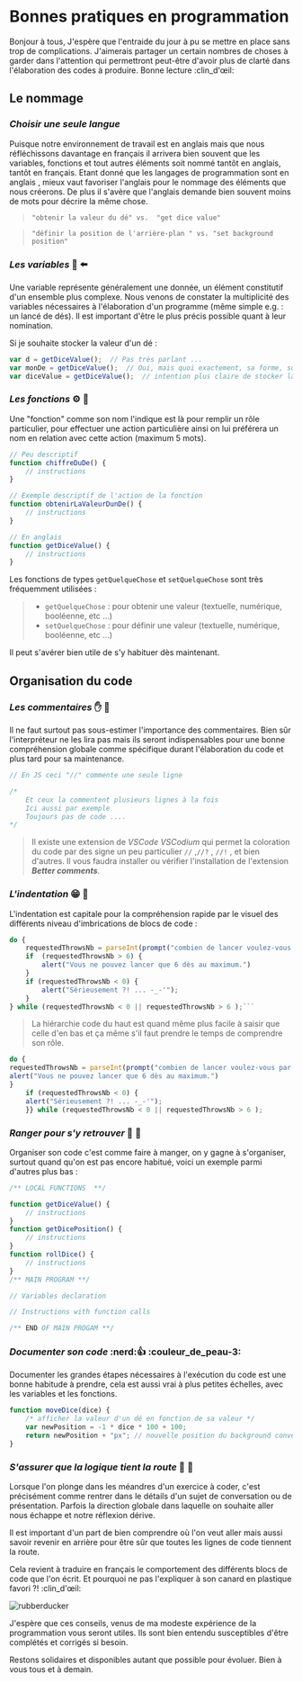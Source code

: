 # **Bonnes pratiques en programmation**

Bonjour à tous,
J'espère que l'entraide du jour à pu se mettre en place sans trop de complications. 
J'aimerais partager un certain nombres de choses à garder dans l'attention qui permettront peut-être d'avoir plus de clarté dans l'élaboration des codes à produire. Bonne lecture :clin_d'œil:

## Le nommage

### **_Choisir une seule langue_** 

Puisque notre environnement de travail est en anglais mais que nous réfléchissons davantage en français il arrivera bien souvent que les variables, fonctions et tout autres éléments soit nommé tantôt en anglais, tantôt en français. Etant donné que les langages de programmation sont en anglais , mieux vaut favoriser l'anglais pour le nommage des éléments que nous créerons. De plus il s'avère que l'anglais demande bien souvent moins de mots pour décrire la même chose.

>`"obtenir la valeur du dé" vs. 
>"get dice value"`

>`"définir la position de l'arrière-plan " vs. "set background position"`

### **_Les variables_** :open_file_folder:  :arrow_left:

 Une variable représente généralement une donnée, un élément constitutif d'un ensemble plus complexe. Nous venons de constater la multiplicité des variables nécessaires à l'élaboration d'un programme (même simple e.g. : un lancé de dés). Il est important d'être le plus précis possible quant à leur nomination.
  
Si je souhaite stocker la valeur d'un dé :

```js
var d = getDiceValue();  // Pas très parlant ...
var monDe = getDiceValue();  // Oui, mais quoi exactement, sa forme, son aspect, son affichage, sa valeur ? 
var diceValue = getDiceValue();  // intention plus claire de stocker la valeur du dé
```

### **_Les fonctions_** :gear: :wrench:

 Une "fonction" comme son nom l'indique est là pour remplir un rôle particulier, pour effectuer une action particulière ainsi on lui préférera un nom en relation avec cette action (maximum 5 mots).

```js
// Peu descriptif 
function chiffreDuDe() {
    // instructions
}

// Exemple descriptif de l'action de la fonction
function obtenirLaValeurDunDe() {
    // instructions
}

// En anglais 
function getDiceValue() {
    // instructions
}
```

Les fonctions de types `getQuelqueChose` et `setQuelqueChose` sont très fréquemment utilisées :
>- `getQuelqueChose` : pour obtenir une valeur (textuelle, numérique, booléenne, etc ...)
>- `setQuelqueChose` : pour définir une valeur (textuelle, numérique, booléenne, etc ...)
  
Il peut s'avérer bien utile de s'y habituer dès maintenant.


## Organisation du code

### **_Les commentaires_** :raised_hand: :speech_balloon:

Il ne faut surtout pas sous-estimer l'importance des commentaires. Bien sûr l'interpréteur ne les lira pas mais ils seront indispensables pour une bonne compréhension globale comme spécifique durant l'élaboration du code et plus tard pour sa maintenance.

```javascript
// En JS ceci "//" commente une seule ligne

/* 
    Et ceux la commentent plusieurs lignes à la fois
    Ici aussi par exemple 
    Toujours pas de code .... 
*/

```

>Il existe une extension de *VSCode* *VSCodium* qui permet la coloration du code par des signe un peu particulier `//` ,`//?` , `//!` , et bien d'autres. Il vous faudra installer ou vérifier l'installation de l'extension **_Better comments_**.

### **_L'indentation_** :grin: :trident:

L'indentation est capitale pour la compréhension rapide par le visuel des différents niveau d'imbrications de blocs de code : 

```js
do {
    requestedThrowsNb = parseInt(prompt("combien de lancer voulez-vous par joueur ? (6 max.)")); 
    if  (requestedThrowsNb > 6) {
        alert("Vous ne pouvez lancer que 6 dès au maximum.")
    } 
    if (requestedThrowsNb < 0) {
        alert("Sérieusement ?! ... -_-'"); 
    }
} while (requestedThrowsNb < 0 || requestedThrowsNb > 6 );```
```


>La hiérarchie code du haut est quand même plus facile à saisir que celle d'en bas et ça même s'il faut prendre le temps de comprendre son rôle.


```js
do {
requestedThrowsNb = parseInt(prompt("combien de lancer voulez-vous par joueur ? (6 max.)")); if  (requestedThrowsNb > 6) {
alert("Vous ne pouvez lancer que 6 dès au maximum.")
} 
    if (requestedThrowsNb < 0) {
    alert("Sérieusement ?! ... -_-'"); 
    }} while (requestedThrowsNb < 0 || requestedThrowsNb > 6 ); 
```

### **_Ranger pour s'y retrouver_** :twisted_rightwards_arrows: :bento: 

 Organiser son code c'est comme faire à manger, on y gagne à s'organiser, surtout quand qu'on est pas encore habitué, voici un exemple parmi d'autres plus bas :

```js 
/** LOCAL FUNCTIONS  **/

function getDiceValue() {
    // instructions
}
function getDicePosition() {
    // instructions
}
function rollDice() {
    // instructions
}
/** MAIN PROGRAM **/

// Variables declaration

// Instructions with function calls 

/** END OF MAIN PROGAM **/
```

### **_Documenter son code_** :nerd::+1: :couleur_de_peau-3: 
Documenter les grandes étapes nécessaires à l'exécution du code est une bonne habitude à prendre, cela est aussi vrai à plus petites échelles, avec les variables et les fonctions.

```js
function moveDice(dice) {
    /* afficher la valeur d'un dé en fonction de sa valeur */
    var newPosition = -1 * dice * 100 + 100;
    return newPosition + "px"; // nouvelle position du background convertie en pixels
}
```

### **_S'assurer que la logique tient la route_** :traffic_light: :car:

Lorsque l'on plonge dans les méandres d'un exercice à coder, c'est précisément comme rentrer dans le détails d'un sujet de conversation ou de présentation.  Parfois la direction globale dans laquelle on souhaite aller nous échappe et notre réflexion dérive.

Il est important d'un part de bien comprendre où l'on veut aller mais aussi savoir revenir en arrière pour être sûr que toutes les lignes de code tiennent la route.

Cela revient à traduire en français le comportement des différents blocs de code que l'on écrit. Et pourquoi ne pas l'expliquer à son canard en plastique favori ?! :clin_d'œil:

![rubberducker](https://www.gravatar.com/avatar/cb86fc582df8ea9a99ef2b3f1ac4e99e?s=328&d=identicon&r=PG)

J'espère que ces conseils, venus de ma modeste expérience de la programmation vous seront utiles. Ils sont bien entendu susceptibles d'être complétés et corrigés si besoin.

Restons solidaires et disponibles autant que possible pour évoluer.
Bien à vous tous et à demain.

